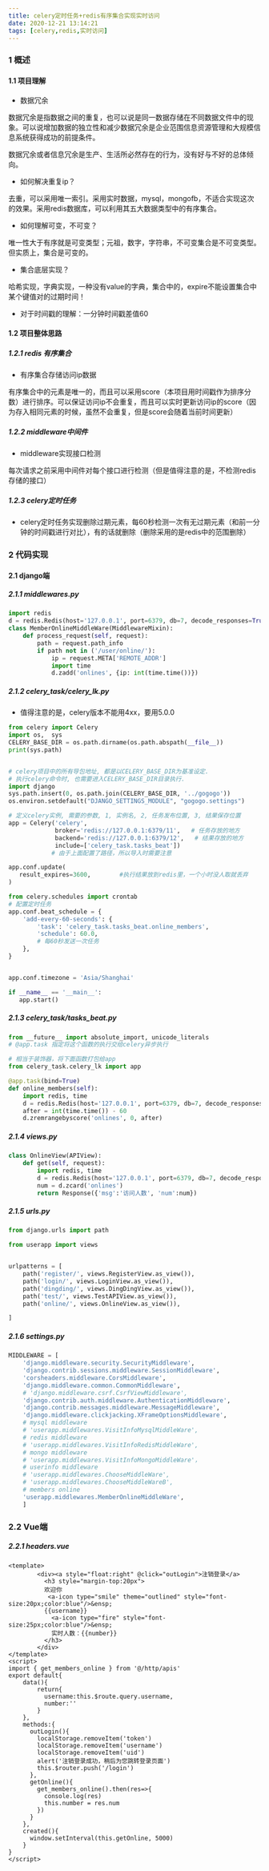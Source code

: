 ```yaml
---
title: celery定时任务+redis有序集合实现实时访问
date: 2020-12-21 13:14:21
tags: [celery,redis,实时访问]
---
```


### 1 概述

#### 1.1 项目理解

* 数据冗余

数据冗余是指数据之间的重复，也可以说是同一数据存储在不同数据文件中的现象。可以说增加数据的独立性和减少数据冗余是企业范围信息资源管理和大规模信息系统获得成功的前提条件。

数据冗余或者信息冗余是生产、生活所必然存在的行为，没有好与不好的总体倾向。

* 如何解决重复ip？

去重，可以采用唯一索引。采用实时数据，mysql，mongofb，不适合实现这次的效果。采用redis数据库，可以利用其五大数据类型中的有序集合。

* 如何理解可变，不可变？

唯一性大于有序就是可变类型；元祖，数字，字符串，不可变集合是不可变类型。但实质上，集合是可变的。

* 集合底层实现？

哈希实现，字典实现，一种没有value的字典，集合中的，expire不能设置集合中某个键值对的过期时间！

* 对于时间戳的理解：一分钟时间戳差值60

#### 1.2 项目整体思路

##### 1.2.1 redis 有序集合

* 有序集合存储访问ip数据

有序集合中的元素是唯一的，而且可以采用score（本项目用时间戳作为排序分数）进行排序。可以保证访问ip不会重复，而且可以实时更新访问ip的score（因为存入相同元素的时候，虽然不会重复，但是score会随着当前时间更新）

##### 1.2.2  middleware中间件

* middleware实现接口检测

每次请求之前采用中间件对每个接口进行检测（但是值得注意的是，不检测redis存储的接口）

##### 1.2.3 celery定时任务

* celery定时任务实现删除过期元素，每60秒检测一次有无过期元素（和前一分钟的时间戳进行对比），有的话就删除（删除采用的是redis中的范围删除）

### 2 代码实现

#### 2.1 django端

##### 2.1.1 middlewares.py

```python
import redis
d = redis.Redis(host='127.0.0.1', port=6379, db=7, decode_responses=True)
class MemberOnlineMiddleWare(MiddlewareMixin):
    def process_request(self, request):
        path = request.path_info
        if path not in ('/user/online/'):
            ip = request.META['REMOTE_ADDR']
            import time
            d.zadd('onlines', {ip: int(time.time())})
```

##### 2.1.2 celery_task/celery_lk.py

* 值得注意的是，celery版本不能用4xx，要用5.0.0

```python
from celery import Celery
import os,  sys
CELERY_BASE_DIR = os.path.dirname(os.path.abspath(__file__))
print(sys.path)


# celery项目中的所有导包地址, 都是以CELERY_BASE_DIR为基准设定.
# 执行celery命令时, 也需要进入CELERY_BASE_DIR目录执行.
import django
sys.path.insert(0, os.path.join(CELERY_BASE_DIR, '../gogogo'))
os.environ.setdefault("DJANGO_SETTINGS_MODULE", "gogogo.settings")

# 定义celery实例, 需要的参数, 1, 实例名, 2, 任务发布位置, 3, 结果保存位置
app = Celery('celery',
             broker='redis://127.0.0.1:6379/11',   # 任务存放的地方
             backend='redis://127.0.0.1:6379/12',   # 结果存放的地方
             include=['celery_task.tasks_beat'])
            # 由于上面配置了路径，所以导入时需要注意

app.conf.update(
   result_expires=3600,        #执行结果放到redis里，一个小时没人取就丢弃
)

from celery.schedules import crontab
# 配置定时任务
app.conf.beat_schedule = {
    'add-every-60-seconds': {
        'task': 'celery_task.tasks_beat.online_members',
        'schedule': 60.0,
        # 每60秒发送一次任务
    },
}


app.conf.timezone = 'Asia/Shanghai'

if __name__ == '__main__':
   app.start()
```

##### 2.1.3 celery_task/tasks_beat.py

```python
from __future__ import absolute_import, unicode_literals
# @app.task 指定将这个函数的执行交给celery异步执行

# 相当于装饰器，将下面函数打包给app
from celery_task.celery_lk import app

@app.task(bind=True)
def online_members(self):
    import redis, time
    d = redis.Redis(host='127.0.0.1', port=6379, db=7, decode_responses=True)
    after = int(time.time()) - 60
    d.zremrangebyscore('onlines', 0, after)
```

##### 2.1.4 views.py

```python
class OnlineView(APIView):
    def get(self, request):
        import redis, time
        d = redis.Redis(host='127.0.0.1', port=6379, db=7, decode_responses=True)
        num = d.zcard('onlines')
        return Response({'msg':'访问人数', 'num':num})
```

##### 2.1.5 urls.py

```python
from django.urls import path

from userapp import views


urlpatterns = [
    path('register/', views.RegisterView.as_view()),
    path('login/', views.LoginView.as_view()),
    path('dingding/', views.DingDingView.as_view()),
    path('test/', views.TestAPIView.as_view()),
    path('online/', views.OnlineView.as_view()),

]
```

##### 2.1.6 settings.py

```python
MIDDLEWARE = [
    'django.middleware.security.SecurityMiddleware',
    'django.contrib.sessions.middleware.SessionMiddleware',
    'corsheaders.middleware.CorsMiddleware',
    'django.middleware.common.CommonMiddleware',
    # 'django.middleware.csrf.CsrfViewMiddleware',
    'django.contrib.auth.middleware.AuthenticationMiddleware',
    'django.contrib.messages.middleware.MessageMiddleware',
    'django.middleware.clickjacking.XFrameOptionsMiddleware',
    # mysql middleware
    # 'userapp.middlewares.VisitInfoMysqlMiddleWare',
    # redis middleware
    # 'userapp.middlewares.VisitInfoRedisMiddleWare',
    # mongo middleware
    # 'userapp.middlewares.VisitInfoMongoMiddleWare'，
    # userinfo middleware
    # 'userapp.middlewares.ChooseMiddleWare',
    # 'userapp.middlewares.ChooseMiddleWareB',
    # members online
    'userapp.middlewares.MemberOnlineMiddleWare',
    ]
```

### 2.2 Vue端

##### 2.2.1 headers.vue

```vue
<template>
        <div><a style="float:right" @click="outLogin">注销登录</a>
          <h3 style="margin-top:20px">           
          欢迎你
           <a-icon type="smile" theme="outlined" style="font-size:20px;color:blue"/>&ensp;
          {{username}}
            <a-icon type="fire" style="font-size:25px;color:blue"/>&ensp;
            实时人数：{{number}}
          </h3>         
        </div>
</template>
<script>
import { get_members_online } from '@/http/apis'
export default{
    data(){
        return{
          username:this.$route.query.username,
          number:''
        }
    },
    methods:{
      outLogin(){
        localStorage.removeItem('token')
        localStorage.removeItem('username')
        localStorage.removeItem('uid')
        alert('注销登录成功，稍后为您跳转登录页面')
        this.$router.push('/login')
      },
      getOnline(){
        get_members_online().then(res=>{
          console.log(res)
          this.number = res.num
        })
      }
    },
    created(){
      window.setInterval(this.getOnline, 5000)
    }
}
</script>

